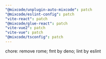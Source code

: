 ```yaml
---
"@mixcode/unplugin-auto-mixcode": patch
"@mixcode/eslint-config": patch
"vite-react": patch
"@mixcode/glue-react": patch
"vite-vue2": patch
"vite-vue": patch
"@mixcode/tsconfig": patch
---
```


chore: remove rome; fmt by deno; lint by eslint

